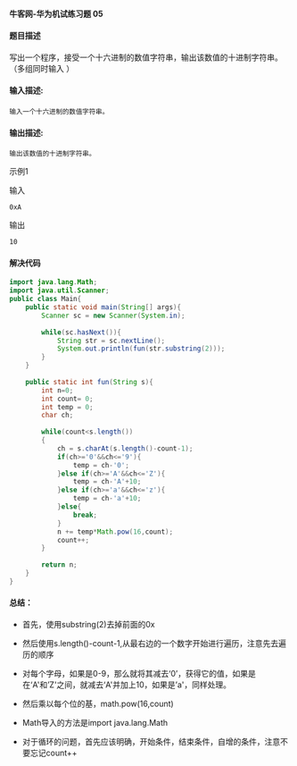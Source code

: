 #### 牛客网-华为机试练习题 05

#### 题目描述

写出一个程序，接受一个十六进制的数值字符串，输出该数值的十进制字符串。（多组同时输入 ）

#### 输入描述:

```
输入一个十六进制的数值字符串。
```

#### 输出描述:

```
输出该数值的十进制字符串。
```

示例1

输入

```
0xA
```

输出

```
10
```

#### 解决代码

```java
import java.lang.Math;
import java.util.Scanner;
public class Main{
    public static void main(String[] args){
        Scanner sc = new Scanner(System.in);
  
        while(sc.hasNext()){
            String str = sc.nextLine();
            System.out.println(fun(str.substring(2)));
        }
    }
  
    public static int fun(String s){
        int n=0;
        int count= 0;
        int temp = 0;
        char ch;
  
        while(count<s.length())
        {
            ch = s.charAt(s.length()-count-1);
            if(ch>='0'&&ch<='9'){
                temp = ch-'0';
            }else if(ch>='A'&&ch<='Z'){
                temp = ch-'A'+10;
            }else if(ch>='a'&&ch<='z'){
                temp = ch-'a'+10;
            }else{
                break;
            }
            n += temp*Math.pow(16,count);
            count++;
        }
  
        return n;
    }
}

```

#### 总结：

* 首先，使用substring(2)去掉前面的0x

* 然后使用s.length()-count-1,从最右边的一个数字开始进行遍历，注意先去遍历的顺序

* 对每个字母，如果是0-9，那么就将其减去‘0’，获得它的值，如果是在‘A'和’Z'之间，就减去‘A'并加上10，如果是’a'，同样处理。

* 然后乘以每个位的基，math.pow(16,count)

* Math导入的方法是import java.lang.Math

* 对于循环的问题，首先应该明确，开始条件，结束条件，自增的条件，注意不要忘记count++

  

